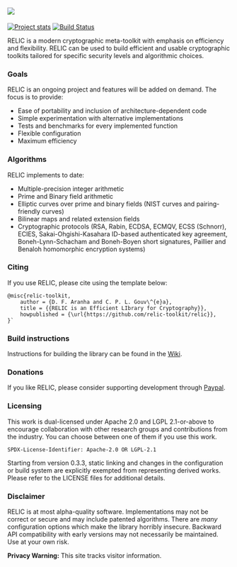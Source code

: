 ![](https://github.com/relic-toolkit/relic/blob/master/art/logo.png)
=====

[![Project stats](https://www.openhub.net/p/relic-toolkit/widgets/project_thin_badge.gif)](https://www.openhub.net/p/relic-toolkit)
[![Build Status](https://travis-ci.org/relic-toolkit/relic.svg?branch=master)](https://travis-ci.org/relic-toolkit/relic)

RELIC is a modern cryptographic meta-toolkit with emphasis on efficiency and flexibility. RELIC can be used to build efficient and usable cryptographic toolkits tailored for specific security levels and algorithmic choices.

### Goals

RELIC is an ongoing project and features will be added on demand. The focus is to provide:

 * Ease of portability and inclusion of architecture-dependent code
 * Simple experimentation with alternative implementations
 * Tests and benchmarks for every implemented function
 * Flexible configuration
 * Maximum efficiency

### Algorithms

RELIC implements to date:

 * Multiple-precision integer arithmetic
 * Prime and Binary field arithmetic
 * Elliptic curves over prime and binary fields (NIST curves and pairing-friendly curves)
 * Bilinear maps and related extension fields
 * Cryptographic protocols (RSA, Rabin, ECDSA, ECMQV, ECSS (Schnorr), ECIES, Sakai-Ohgishi-Kasahara ID-based authenticated key agreement, Boneh-Lynn-Schacham and Boneh-Boyen short signatures, Paillier and Benaloh homomorphic encryption systems)

### Citing

If you use RELIC, please cite using the template below:

    @misc{relic-toolkit,
        author = {D. F. Aranha and C. P. L. Gouv\^{e}a},
        title = {{RELIC is an Efficient LIbrary for Cryptography}},
        howpublished = {\url{https://github.com/relic-toolkit/relic}},
    }`

### Build instructions

Instructions for building the library can be found in the [Wiki](https://github.com/relic-toolkit/relic/wiki/Building).

### Donations

If you like RELIC, please consider supporting development through [Paypal](https://www.paypal.com/cgi-bin/webscr?cmd=_donations&business=R7D6ZE3BLMTF2&lc=BR&item_name=RELIC%20Development&currency_code=USD&bn=PP%2dDonationsBF%3abtn_donateCC_LG%2egif%3aNonHosted).

### Licensing

This work is dual-licensed under Apache 2.0 and LGPL 2.1-or-above to encourage collaboration with other research groups and contributions from the industry. You can choose between one of them if you use this work.

`SPDX-License-Identifier: Apache-2.0 OR LGPL-2.1`

Starting from version 0.3.3, static linking and changes in the configuration or build system are explicitly exempted from representing derived works. Please refer to the LICENSE files for additional details.

### Disclaimer

RELIC is at most alpha-quality software. Implementations may not be correct or secure and may include patented algorithms. There are *many* configuration options which make the library horribly insecure. Backward API compatibility with early versions may not necessarily be maintained. Use at your own risk.

**Privacy Warning:** This site tracks visitor information.

